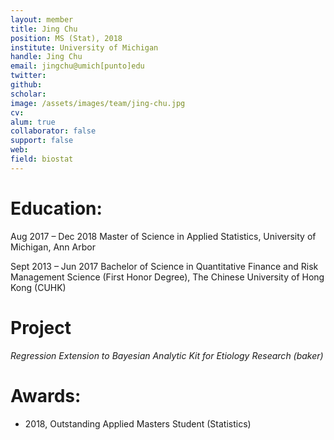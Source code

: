```yaml
---
layout: member
title: Jing Chu
position: MS (Stat), 2018
institute: University of Michigan
handle: Jing Chu
email: jingchu@umich[punto]edu
twitter: 
github: 
scholar: 
image: /assets/images/team/jing-chu.jpg
cv: 
alum: true
collaborator: false
support: false                            
web: 
field: biostat
---
```


# Education:

Aug 2017 – Dec 2018 Master of Science in Applied Statistics, University of Michigan, Ann Arbor

Sept 2013 – Jun 2017 Bachelor of Science in Quantitative Finance and Risk Management Science (First Honor Degree), The Chinese University of Hong Kong (CUHK) 


# Project

_Regression Extension to Bayesian Analytic Kit for Etiology Research (baker)_

# Awards:

* 2018, Outstanding Applied Masters Student (Statistics)

